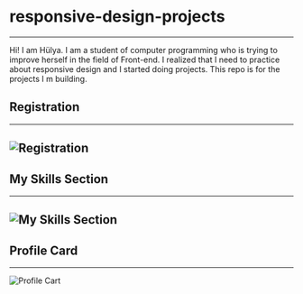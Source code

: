 # responsive-design-projects
-------------------------------------
Hi! I am Hülya. I am a student of computer programming who is trying to improve herself in the field of Front-end.
I realized that I need to practice about responsive design and I started doing projects. This repo is for the projects I m building.


## Registration
------------------------------------
![Registration](../main/Registration)
------------------------------------

## My Skills Section
------------------------------------
![My Skills Section](../main/my-skill-section)
------------------------------------

## Profile Card
------------------------------------
![Profile Cart](../main/profile-card)
